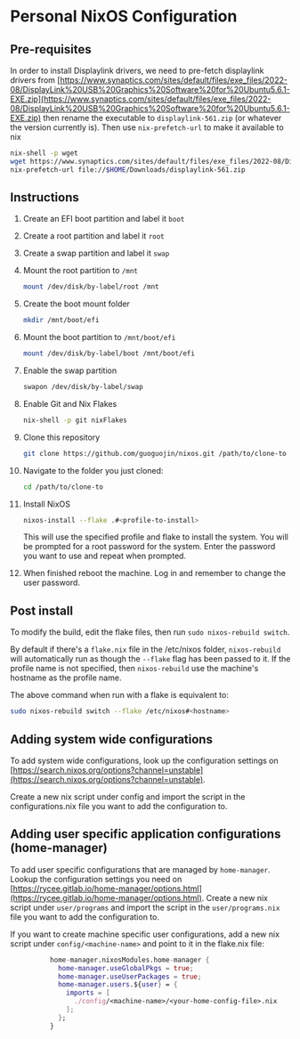 # Personal NixOS Configuration

## Pre-requisites

In order to install Displaylink drivers, we need to pre-fetch displaylink drivers from [https://www.synaptics.com/sites/default/files/exe_files/2022-08/DisplayLink%20USB%20Graphics%20Software%20for%20Ubuntu5.6.1-EXE.zip](https://www.synaptics.com/sites/default/files/exe_files/2022-08/DisplayLink%20USB%20Graphics%20Software%20for%20Ubuntu5.6.1-EXE.zip) then rename the executable to `displaylink-561.zip` (or whatever the version currently is). Then use `nix-prefetch-url` to make it available to nix

```bash
nix-shell -p wget
wget https://www.synaptics.com/sites/default/files/exe_files/2022-08/DisplayLink%20USB%20Graphics%20Software%20for%20Ubuntu5.6.1-EXE.zip -o ~/Downloads/displaylink-561.zip
nix-prefetch-url file://$HOME/Downloads/displaylink-561.zip
```

## Instructions

1. Create an EFI boot partition and label it `boot`
2. Create a root partition and label it `root`
3. Create a swap partition and label it `swap`
4. Mount the root partition to `/mnt`

    ```bash
    mount /dev/disk/by-label/root /mnt
    ```

5. Create the boot mount folder

    ```bash
    mkdir /mnt/boot/efi
    ```

6. Mount the boot partition to `/mnt/boot/efi`

    ```bash
    mount /dev/disk/by-label/boot /mnt/boot/efi
    ```

7. Enable the swap partition

    ```bash
    swapon /dev/disk/by-label/swap
    ```

8. Enable Git and Nix Flakes

    ```bash
    nix-shell -p git nixFlakes
    ```

9. Clone this repository

    ```bash
    git clone https://github.com/guoguojin/nixos.git /path/to/clone-to
    ```

10. Navigate to the folder you just cloned:

    ```bash
    cd /path/to/clone-to
    ```

11. Install NixOS

    ```bash
    nixos-install --flake .#<profile-to-install>
    ```

    This will use the specified profile and flake to install the system. You will be prompted for a root password
    for the system. Enter the password you want to use and repeat when prompted.

12. When finished reboot the machine. Log in and remember to change the user password. 

## Post install

To modify the build, edit the flake files, then run `sudo nixos-rebuild switch`.

By default if there's a `flake.nix` file in the /etc/nixos folder, `nixos-rebuild` will automatically run as though the `--flake` flag has been passed to it. If the profile name is not specified, then `nixos-rebuild` use the machine's hostname as the profile name.

The above command when run with a flake is equivalent to:

```bash
sudo nixos-rebuild switch --flake /etc/nixos#<hostname>
```

## Adding system wide configurations

To add system wide configurations, look up the configuration settings on [https://search.nixos.org/options?channel=unstable](https://search.nixos.org/options?channel=unstable).

Create a new nix script under config and import the script in the configurations.nix file you want to add the configuration to.

## Adding user specific application configurations (home-manager)

To add user specific configurations that are managed by `home-manager`. Lookup the configuration settings you need on [https://rycee.gitlab.io/home-manager/options.html](https://rycee.gitlab.io/home-manager/options.html). Create a new nix script under `user/programs` and import the script in the `user/programs.nix` file you want to add the configuration to.

If you want to create machine specific user configurations, add a new nix script under `config/<machine-name>` and point to it in the flake.nix file:

```nix
          home-manager.nixosModules.home-manager {
            home-manager.useGlobalPkgs = true;
            home-manager.useUserPackages = true;
            home-manager.users.${user} = {
              imports = [
                ./config/<machine-name>/<your-home-config-file>.nix
              ];
            };
          }
```
